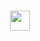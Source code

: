 <h1 align="center"><img src="[https://github.com/blackcater/blackcater/raw/main/images/Hi.gif](https://github.com/akbaralievv/Blocker/blob/main/assets/images/Screenshot_1.png)https://github.com/akbaralievv/Blocker/blob/main/assets/images/Screenshot_1.png" height="32"/></h1>

